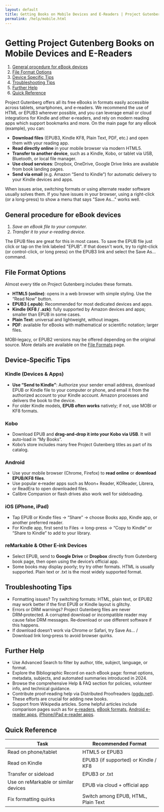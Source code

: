 ```yaml
---
layout: default
title: Getting Books on Mobile Devices and E-Readers | Project Gutenberg
permalink: /help/mobile.html
---
```


Getting Project Gutenberg Books on Mobile Devices and E-Readers
===================================

<div class="contents">
<ol>
 <li><a href="#general-procedure-for-ebook-devices">General procedure for eBook devices</a></li>
 <li><a href="#file-format-options">File Format Options</a></li>
 <li><a href="#device-specific-tips">Device Specific Tips</a></li>
 <li><a href="#troubleshooting-tips">Troubleshooting Tips</a></li>
 <li><a href="#further-help">Further Help</a></li>
 <li><a href="#quick-reference">Quick Reference</a></li>
</ol>
</div>

Project Gutenberg offers all its free eBooks in formats easily accessible across tablets, smartphones, and e‑readers. We recommend the use of HTML or EPUB3 wherever possible, and you can leverage email or cloud integrations for Kindle and other e‑readers, and rely on modern reading apps which support bookmarks and more. On the main page for any eBook (example), you can:

* **Download files** (EPUB3, Kindle KF8, Plain Text, PDF, etc.) and open them with your reading app.
* **Read directly online** in your mobile browser via modern HTML5.
* **Transfer to another device**, such as a Kindle, Kobo, or tablet via USB, Bluetooth, or local file manager.
* **Use cloud services**: Dropbox, OneDrive, Google Drive links are available from book landing pages.
* **Send via email** (e.g. Amazon “Send to Kindle”) for automatic delivery to your Kindle devices and apps.

When issues arise, switching formats or using alternate reader software usually solves them. If you have issues in your browser, using a right-click (or a long-press) to show a menu that says "Save As…" works well.

## General procedure for eBook devices

1. _Save an eBook file to your computer._
2. _Transfer it to your e-reading device._

The EPUB files are great for this in most cases. To save the EPUB file just click or tap on the link labeled "EPUB". If that doesn't work, try to right-click (or control-click, or long press) on the EPUB3 link and select the Save As... command.

## File Format Options
Almost every title on Project Gutenberg includes these formats.

* **HTML5 (online)**: opens in a web browser with simple styling. Use the “Read Now” button.
* **EPUB3 (.epub)**: Recommended for most dedicated devices and apps.
* **Kindle (KF8 / .azk)**: fully supported by Amazon devices and apps; smaller than EPUB in some cases.
* **Plain Text**: universal and lightweight, without images.
* **PDF**: available for eBooks with mathematical or scientific notation; larger files.

MOBI‑legacy, or EPUB2 versions may be offered depending on the original source. More details are available on the [File Formats](https://www.gutenberg.org/help/file_formats.html) page.

## Device‑Specific Tips

### Kindle (Devices & Apps)
* **Use “Send to Kindle”**: Authorize your sender email address, download EPUB or Kindle file to your computer or phone, and email it from the authorized account to your Kindle account. Amazon processes and delivers the book to the device.
* For older Kindle models, **EPUB often works** natively; if not, use MOBI or KF8 formats.

### Kobo
* Download EPUB and **drag‑and‑drop it into your Kobo via USB**. It will auto‑load in “My Books”.
* Kobo’s store includes many free Project Gutenberg titles as part of its catalog.

### Android
* Use your mobile browser (Chrome, Firefox) to **read online** or **download EPUB/KF8 files**.
* Use popular e‑reader apps such as Moon+ Reader, KOReader, Librera, or ReadEra to open downloaded files.
* Calibre Companion or flash drives also work well for sideloading.

### iOS (iPhone, iPad)
* Tap EPUB or Kindle files → “Share” → choose Books app, Kindle app, or another preferred reader.
* For Kindle app, first send to Files → long-press → “Copy to Kindle” or “Share to Kindle” to add to your library.

### reMarkable & Other E‑ink Devices
* Select EPUB, send to **Google Drive** or **Dropbox** directly from Gutenberg book page, then open using the device’s official app.
* Some books may display poorly; try try other formats. HTML is usually supported. Plain text or .txt is the most widely supported format.

## Troubleshooting Tips
* Formatting issues? Try switching formats: HTML, plain text, or EPUB2 may work better if the first EPUB or Kindle layout is glitchy.
* Errors or DRM warnings? Project Gutenberg files are never DRM‑protected. A corrupted download or incompatible reader may cause false DRM messages. Re‑download or use different software if this happens.
* If download doesn’t work via Chrome or Safari, try Save As… / Download link long‑press to avoid browser quirks.

## Further Help
* Use Advanced Search to filter by author, title, subject, language, or format.
* Explore the Bibliographic Record on each eBook page: format options, metadata, subjects, and automated summaries introduced in 2024.
* Browse the comprehensive Help & FAQ section for policies, volunteer info, and technical guidance.
* Contribute proof‑reading help via Distributed Proofreaders ([pgdp.net](https://pgdp.net)). These efforts are crucial for adding new books.
* Support from Wikipedia articles. Some helpful articles include comparison pages such as for [e-readers](https://en.wikipedia.org/wiki/Comparison_of_e-readers), [eBook formats](https://en.wikipedia.org/wiki/Comparison_of_e-book_formats), [Android e-reader apps](https://en.wikipedia.org/wiki/Comparison_of_Android_e-reader_software), [iPhone/iPad e-reader apps](https://en.wikipedia.org/wiki/Comparison_of_iOS_e-reader_software).

## Quick Reference

| Task | Recommended Format |
|---|---|
| Read on phone/tablet | HTML5 or EPUB3 |
| Read on Kindle | EPUB3 (if supported) or Kindle / KF8 |
| Transfer or sideload | EPUB3 or .txt |
| Use on reMarkable or similar devices | EPUB via cloud + official app |
| Fix formatting quirks | Switch among EPUB, HTML, Plain Text |


